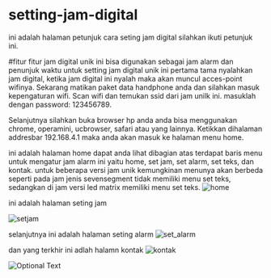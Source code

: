 # setting-jam-digital
ini adalah halaman petunjuk cara seting jam digital
silahkan ikuti petunjuk ini.

#fitur fitur
jam digital unik ini bisa digunakan sebagai jam alarm dan penunjuk waktu
untuk setting jam digital unik ini pertama tama nyalahkan jam digital,
ketika jam digital ini nyalah maka akan muncul acces-point wifinya.
Sekarang matikan paket data handphone anda dan silahkan masuk kepengaturan wifi. 
Scan wifi dan temukan ssid dari jam unilk ini.
masuklah dengan password: 123456789.

Selanjutnya silahkan buka browser hp anda anda bisa menggunakan chrome, operamini, ucbrowser, safari atau yang lainnya.
Ketikkan dihalaman addresbar 192.168.4.1 maka anda akan masuk ke halaman menu home.

ini adalah halaman home
dapat anda lihat dibagian atas terdapat baris menu untuk mengatur jam alarm ini yaitu home, set jam, set alarm, set teks, dan kontak.
untuk beberapa versi jam unik kemungkinan menunya akan berbeda seperti pada jam jenis sevensegment tidak memiliki menu set teks,
sedangkan di jam versi led matrix memiliki menu set teks.
![home](https://github.com/metra05/setting-jam-digital/assets/57317176/611abb7b-8aa5-4785-9756-7cc0d09d8c20)

ini adalah halaman seting jam

![setjam](https://github.com/metra05/setting-jam-digital/assets/57317176/33ef86af-136b-498a-bccc-4645924a8461)

selanjutnya ini adalah halaman seting alarm
![set_alarm](https://github.com/metra05/setting-jam-digital/assets/57317176/8e645647-214e-47c3-ab2c-31a3b8e9dc4b)

dan yang terkhir ini adlah halamn kontak
![kontak](https://github.com/metra05/setting-jam-digital/assets/57317176/48e9f2c1-1e1b-4e8e-a4d2-c6d6071ef269)

![Optional Text](../main/home.jpeg)



